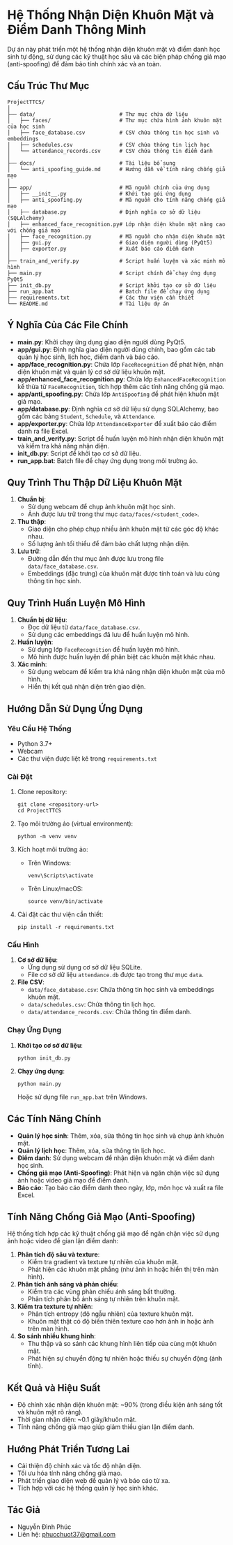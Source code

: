 # Hệ Thống Nhận Diện Khuôn Mặt và Điểm Danh Thông Minh

Dự án này phát triển một hệ thống nhận diện khuôn mặt và điểm danh học sinh tự động, sử dụng các kỹ thuật học sâu và các biện pháp chống giả mạo (anti-spoofing) để đảm bảo tính chính xác và an toàn.

## Cấu Trúc Thư Mục

```
ProjectTTCS/
│
├── data/                           # Thư mục chứa dữ liệu
│   ├── faces/                      # Thư mục chứa hình ảnh khuôn mặt của học sinh
│   ├── face_database.csv           # CSV chứa thông tin học sinh và embeddings
│   ├── schedules.csv               # CSV chứa thông tin lịch học
│   └── attendance_records.csv      # CSV chứa thông tin điểm danh
│
├── docs/                           # Tài liệu bổ sung
│   └── anti_spoofing_guide.md      # Hướng dẫn về tính năng chống giả mạo
│
├── app/                            # Mã nguồn chính của ứng dụng
│   ├── __init__.py                 # Khởi tạo gói ứng dụng
│   ├── anti_spoofing.py            # Mã nguồn cho tính năng chống giả mạo
│   ├── database.py                 # Định nghĩa cơ sở dữ liệu (SQLAlchemy)
│   ├── enhanced_face_recognition.py# Lớp nhận diện khuôn mặt nâng cao với chống giả mạo
│   ├── face_recognition.py         # Mã nguồn cho nhận diện khuôn mặt
│   ├── gui.py                      # Giao diện người dùng (PyQt5)
│   ├── exporter.py                 # Xuất báo cáo điểm danh
│
├── train_and_verify.py             # Script huấn luyện và xác minh mô hình
├── main.py                         # Script chính để chạy ứng dụng PyQt5
├── init_db.py                      # Script khởi tạo cơ sở dữ liệu
├── run_app.bat                     # Batch file để chạy ứng dụng
├── requirements.txt                # Các thư viện cần thiết
└── README.md                       # Tài liệu dự án
```

## Ý Nghĩa Của Các File Chính

- **main.py**: Khởi chạy ứng dụng giao diện người dùng PyQt5.
- **app/gui.py**: Định nghĩa giao diện người dùng chính, bao gồm các tab quản lý học sinh, lịch học, điểm danh và báo cáo.
- **app/face_recognition.py**: Chứa lớp `FaceRecognition` để phát hiện, nhận diện khuôn mặt và quản lý cơ sở dữ liệu khuôn mặt.
- **app/enhanced_face_recognition.py**: Chứa lớp `EnhancedFaceRecognition` kế thừa từ `FaceRecognition`, tích hợp thêm các tính năng chống giả mạo.
- **app/anti_spoofing.py**: Chứa lớp `AntiSpoofing` để phát hiện khuôn mặt giả mạo.
- **app/database.py**: Định nghĩa cơ sở dữ liệu sử dụng SQLAlchemy, bao gồm các bảng `Student`, `Schedule`, và `Attendance`.
- **app/exporter.py**: Chứa lớp `AttendanceExporter` để xuất báo cáo điểm danh ra file Excel.
- **train_and_verify.py**: Script để huấn luyện mô hình nhận diện khuôn mặt và kiểm tra khả năng nhận diện.
- **init_db.py**: Script để khởi tạo cơ sở dữ liệu.
- **run_app.bat**: Batch file để chạy ứng dụng trong môi trường ảo.

## Quy Trình Thu Thập Dữ Liệu Khuôn Mặt

1.  **Chuẩn bị**:
    -   Sử dụng webcam để chụp ảnh khuôn mặt học sinh.
    -   Ảnh được lưu trữ trong thư mục `data/faces/<student_code>`.
2.  **Thu thập**:
    -   Giao diện cho phép chụp nhiều ảnh khuôn mặt từ các góc độ khác nhau.
    -   Số lượng ảnh tối thiểu để đảm bảo chất lượng nhận diện.
3.  **Lưu trữ**:
    -   Đường dẫn đến thư mục ảnh được lưu trong file `data/face_database.csv`.
    -   Embeddings (đặc trưng) của khuôn mặt được tính toán và lưu cùng thông tin học sinh.

## Quy Trình Huấn Luyện Mô Hình

1.  **Chuẩn bị dữ liệu**:
    -   Đọc dữ liệu từ `data/face_database.csv`.
    -   Sử dụng các embeddings đã lưu để huấn luyện mô hình.
2.  **Huấn luyện**:
    -   Sử dụng lớp `FaceRecognition` để huấn luyện mô hình.
    -   Mô hình được huấn luyện để phân biệt các khuôn mặt khác nhau.
3.  **Xác minh**:
    -   Sử dụng webcam để kiểm tra khả năng nhận diện khuôn mặt của mô hình.
    -   Hiển thị kết quả nhận diện trên giao diện.

## Hướng Dẫn Sử Dụng Ứng Dụng

### Yêu Cầu Hệ Thống

-   Python 3.7+
-   Webcam
-   Các thư viện được liệt kê trong `requirements.txt`

### Cài Đặt

1.  Clone repository:

    ```
    git clone <repository-url>
    cd ProjectTTCS
    ```
2.  Tạo môi trường ảo (virtual environment):

    ```
    python -m venv venv
    ```
3.  Kích hoạt môi trường ảo:

    -   Trên Windows:

        ```
        venv\Scripts\activate
        ```
    -   Trên Linux/macOS:

        ```
        source venv/bin/activate
        ```
4.  Cài đặt các thư viện cần thiết:

    ```
    pip install -r requirements.txt
    ```

### Cấu Hình

1.  **Cơ sở dữ liệu**:
    -   Ứng dụng sử dụng cơ sở dữ liệu SQLite.
    -   File cơ sở dữ liệu `attendance.db` được tạo trong thư mục `data`.
2.  **File CSV**:
    -   `data/face_database.csv`: Chứa thông tin học sinh và embeddings khuôn mặt.
    -   `data/schedules.csv`: Chứa thông tin lịch học.
    -   `data/attendance_records.csv`: Chứa thông tin điểm danh.

### Chạy Ứng Dụng

1.  **Khởi tạo cơ sở dữ liệu**:

    ```
    python init_db.py
    ```
2.  **Chạy ứng dụng**:

    ```
    python main.py
    ```

    Hoặc sử dụng file `run_app.bat` trên Windows.

## Các Tính Năng Chính

-   **Quản lý học sinh**: Thêm, xóa, sửa thông tin học sinh và chụp ảnh khuôn mặt.
-   **Quản lý lịch học**: Thêm, xóa, sửa thông tin lịch học.
-   **Điểm danh**: Sử dụng webcam để nhận diện khuôn mặt và điểm danh học sinh.
-   **Chống giả mạo (Anti-Spoofing)**: Phát hiện và ngăn chặn việc sử dụng ảnh hoặc video giả mạo để điểm danh.
-   **Báo cáo**: Tạo báo cáo điểm danh theo ngày, lớp, môn học và xuất ra file Excel.

## Tính Năng Chống Giả Mạo (Anti-Spoofing)

Hệ thống tích hợp các kỹ thuật chống giả mạo để ngăn chặn việc sử dụng ảnh hoặc video để gian lận điểm danh:

1.  **Phân tích độ sâu và texture**:
    -   Kiểm tra gradient và texture tự nhiên của khuôn mặt.
    -   Phát hiện các khuôn mặt phẳng (như ảnh in hoặc hiển thị trên màn hình).
2.  **Phân tích ánh sáng và phản chiếu**:
    -   Kiểm tra các vùng phản chiếu ánh sáng bất thường.
    -   Phân tích phân bố ánh sáng tự nhiên trên khuôn mặt.
3.  **Kiểm tra texture tự nhiên**:
    -   Phân tích entropy (độ ngẫu nhiên) của texture khuôn mặt.
    -   Khuôn mặt thật có độ biến thiên texture cao hơn ảnh in hoặc ảnh trên màn hình.
4.  **So sánh nhiều khung hình**:
    -   Thu thập và so sánh các khung hình liên tiếp của cùng một khuôn mặt.
    -   Phát hiện sự chuyển động tự nhiên hoặc thiếu sự chuyển động (ảnh tĩnh).

## Kết Quả và Hiệu Suất

-   Độ chính xác nhận diện khuôn mặt: \~90% (trong điều kiện ánh sáng tốt và khuôn mặt rõ ràng).
-   Thời gian nhận diện: \~0.1 giây/khuôn mặt.
-   Tính năng chống giả mạo giúp giảm thiểu gian lận điểm danh.

## Hướng Phát Triển Tương Lai

-   Cải thiện độ chính xác và tốc độ nhận diện.
-   Tối ưu hóa tính năng chống giả mạo.
-   Phát triển giao diện web để quản lý và báo cáo từ xa.
-   Tích hợp với các hệ thống quản lý học sinh khác.

## Tác Giả

-   Nguyễn Đình Phúc
-   Liên hệ: phucchuot37@gmail.com